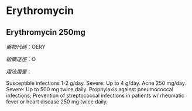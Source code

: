 # Erythromycin

## Erythromycin 250mg

*藥物代碼*：OERY

*給藥途徑*：O

*用法用量*：

Susceptible infections 1-2 g/day. Severe: Up to 4 g/day. 
Acne 250 mg/day. Severe: Up to 500 mg twice daily. 
Prophylaxis against pneumococcal infections; Prevention of streptococcal infections in patients w/ rheumatic fever or heart disease 250 mg twice daily.

